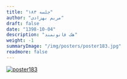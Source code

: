 ```yaml
---
title: "جلسه ۱۸۳"
author: "مریم بهزادی"
draft: false
date: "1398-10-04"
description: "هک قانونمند"
weight: -1
summaryImage: "/img/posters/poster183.jpg"
readmore: false
---
```


[![poster183](/img/posters/poster183.jpg)](/img/posters/poster183.jpg)


